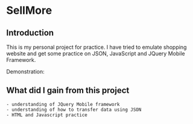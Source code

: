 # SellMore

## Introduction

This is my personal project for practice. I have tried to emulate shopping website and get some practice on JSON, JavaScript and JQuery Mobile Framework.

Demonstration: 

## What did I gain from this project

    - understanding of JQuery Mobile framework
    - understanding of how to transfer data using JSON
    - HTML and Javascript practice

